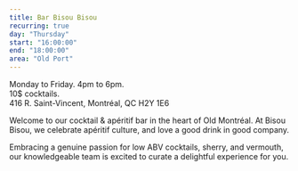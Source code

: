```yaml
---
title: Bar Bisou Bisou
recurring: true
day: "Thursday"
start: "16:00:00"
end: "18:00:00"
area: "Old Port"
---
```


Monday to Friday. 4pm to 6pm.<br>
10$ cocktails.<br>
416 R. Saint-Vincent, Montréal, QC H2Y 1E6

<!-- more -->

Welcome to our cocktail & apéritif bar in the heart of Old Montréal. At Bisou Bisou, we celebrate apéritif culture, and love a good drink in good company.

Embracing a genuine passion for low ABV cocktails, sherry, and vermouth, our knowledgeable team is excited to curate a delightful experience for you.